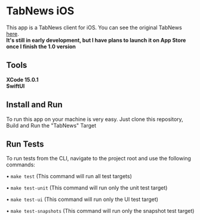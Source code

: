 # TabNews iOS
This app is a TabNews client for iOS. You can see the original TabNews [here](https://github.com/filipedeschamps/tabnews.com.br).
\
**It's still in early development, but I have plans to launch it on App Store once I finish the 1.0 version**

## Tools
**XCode 15.0.1**\
**SwiftUI**

## Install and Run
To run this app on your machine is very easy. Just clone this repository, Build and Run the "TabNews" Target

## Run Tests
To run tests from the CLI, navigate to the project root and use the following commands:

• `make test` (This command will run all test targets)

• `make test-unit` (This command will run only the unit test target)

• `make test-ui` (This command will run only the UI test target)

• `make test-snapshots` (This command will run only the snapshot test target)


